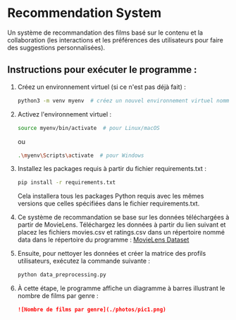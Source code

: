 # Recommendation System

Un système de recommandation des films basé sur le contenu et la collaboration (les interactions et les préférences des utilisateurs pour faire des suggestions personnalisées).

## Instructions pour exécuter le programme :

1. Créez un environnement virtuel (si ce n'est pas déjà fait) :
   
    ```bash
    python3 -m venv myenv  # créez un nouvel environnement virtuel nommé 'myenv'
    ```

2. Activez l'environnement virtuel :

    ```bash
    source myenv/bin/activate  # pour Linux/macOS
    ```

    ou

    ```bash
    .\myenv\Scripts\activate  # pour Windows
    ```

3. Installez les packages requis à partir du fichier requirements.txt :

    ```bash
    pip install -r requirements.txt
    ```

    Cela installera tous les packages Python requis avec les mêmes versions que celles spécifiées dans le fichier requirements.txt.

4. Ce système de recommandation se base sur les données téléchargées à partir de MovieLens. Téléchargez les données à partir du lien suivant et placez les fichiers movies.csv et ratings.csv dans un répertoire nommé data dans le répertoire du programme :
   [MovieLens Dataset](https://grouplens.org/datasets/movielens/25m/)

5. Ensuite, pour nettoyer les données et créer la matrice des profils utilisateurs, exécutez la commande suivante :

    ```bash
    python data_preprocessing.py
    ```

6. À cette étape, le programme affiche un diagramme à barres illustrant le nombre de films par genre :

    ```markdown
    ![Nombre de films par genre](./photos/pic1.png)
    ```

